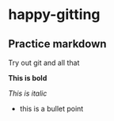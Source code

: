 # happy-gitting

## Practice markdown

Try out git and all that

**This is bold** 

_This is italic_ 

- this is a bullet point